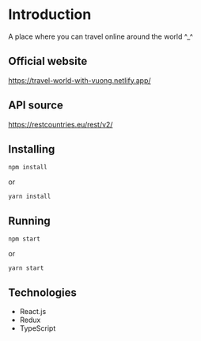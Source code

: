 # Introduction
A place where you can travel online around the world ^_^

## Official website
<a href="https://travel-world-with-vuong.netlify.app/" target="_blank">https://travel-world-with-vuong.netlify.app/</a>

## API source
<a href="https://restcountries.eu/rest/v2/" target="_blank">https://restcountries.eu/rest/v2/</a>

## Installing
```
npm install
```
or
```
yarn install
```

## Running
```
npm start
```
or
```
yarn start
```

## Technologies
- React.js
- Redux
- TypeScript